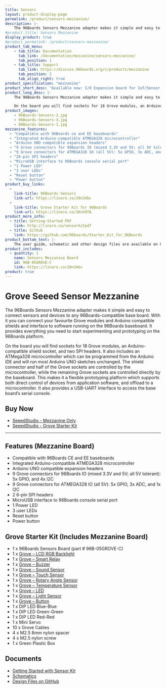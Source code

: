 ```yaml
---
title: Sensors
layout: product-display-page
permalink: /product/sensors-mezzanine/
description: |-
    The 96Boards Sensors Mezzanine adapter makes it simple and easy to connect sensors and devices to any 96Boards-compatible base board. With it you can connect your favourite Grove modules and Arduino compatible shields and interface to software running on the 96Boards baseboard. It provides everything you need to start experimenting and prototyping on the 96Boards platform.
#product_title: Sensors Mezzanine
display_product: true
#product_permalink: /product/sensors-mezzanine/
product_tab_menu:
    - tab_title: Documentation
      tab_link: /documentation/mezzanine/sensors-mezzanine/
      tab_position: 1
    - tab_title: Support
      tab_link: https://discuss.96boards.org/c/products/mezzanine
      tab_position: 2
      tab_align_right: true
product_specification: "mezzanine"
product_short_desc: "Available now: I/O Expansion board for IoT/Sensor applications, with SoC and Arduino-compatible Grove module interfaces, and Arduino-compatible shield connectors."
product_long_desc: |-
    The 96Boards Sensors Mezzanine adapter makes it simple and easy to connect sensors and devices to any 96Boards-compatible base board. With it you can connect your favourite Grove modules and Arduino compatible shields and interface to software running on the 96Boards baseboard. It provides everything you need to start experimenting and prototyping on the 96Boards platform.

    On the board you will find sockets for 18 Grove modules, an Arduino-compatible shield socket, and two SPI headers. It also includes an ATMega328 microcontroller which can be programmed from the Arduino IDE and will run most Arduino UNO sketches unchanged. The shield connector and half of the Grove sockets are controlled by the microcontroller, while the remaining Grove sockets are controlled directly by the baseboard. This makes it a flexible prototyping platform which supports both direct control of devices from application software, and offload to a microcontroller. It also provides a USB-UART interface to access the base board’s serial console.
product_images:
    - 96Boards-Sensors-2.jpg
    - 96Boards-Sensors-3.jpg
    - 96Boards-Sensors-1.jpg
mezzanine_features:
  - "Compatible with 96Boards ce and EE baseboards"
  - "Integrated Arduino-compatible ATMEGA328 microcontroller"
  - "Arduino UNO compatible expansion headers"
  - "9 Grove connectors for 96Boards IO (mixed 3.3V and 5V; all 5V tolerant): 5x GPIO, and 4x I2C"
  - "9 Grove connectors for ATMEGA328 IO (all 5V): 5x GPIO, 3x ADC, and 1x I2C"
  - "26-pin SPI headers"
  - "MicroUSB interface to 96Boards console serial port"
  - "1 Power LED"
  - "3 user LEDs"
  - "Reset button"
  - "Power button"
product_buy_links:
  -
    link-title: 96Boards Sensors
    link-url: https://linaro.co/20n34bc
  -
    link-title: Grove Starter Kit for 96Boards
    link-url: https://linaro.co/1KnV9TA
product_more_info:
  - title: Getting-Started PDF
    link: http://linaro.co/sensorkitpdf
  - title: Github
    link: https://github.com/96boards/Starter_Kit_for_96Boards
product_bottom_text: |-
    The user guide, schematic and other design files are available on GitHub. The UART adapter board is Open Hardware designed using KiCad and all of the design files will be provided under a BSD license. Information on accessing the design files is included in the user guide.
product_includes:
  - quantity: 1
    name: Sensors Mezzanine Board
    id: 96B-05GROVE-C
    link: https://linaro.co/20n34bc
product: true
---
```

# Grove Seeed Sensor Mezzanine

The 96Boards Sensors Mezzanine adapter makes it simple and easy to connect sensors and devices to any 96Boards-compatible base board. With it you can connect your favourite Grove modules and Arduino compatible shields and interface to software running
on the 96Boards baseboard. It provides everything you need to start experimenting and prototyping on the 96Boards platform.

On the board you will find sockets for 18 Grove modules, an Arduino-compatible shield socket, and two SPI headers. It also includes an ATMega328 microcontroller which can be programmed from the Arduino IDE and will run most Arduino UNO sketches
unchanged. The shield connector and half of the Grove sockets are controlled by the microcontroller, while the remaining Grove sockets are controlled directly by the baseboard. This makes it a flexible prototyping platform which supports both direct
control of devices from application software, and offload to a microcontroller. It also provides a USB-UART interface to access the base board’s serial console.

## Buy Now

- [SeeedStudio - Mezzanine Only](http://linaro.co/20n34bc)
- [SeeedStudio - Grove Starter Kit](http://linaro.co/1KnV9TA)

***

## Features (Mezzanine Board)

- Compatible with 96Boards CE and EE baseboards
- Integrated Arduino-compatible ATMEGA328 microcontroller
- Arduino UNO compatible expansion headers
- 9 Grove connectors for 96Boards IO (mixed 3.3V and 5V; all 5V tolerant): 5x GPIO, and 4x I2C
- 9 Grove connectors for ATMEGA328 IO (all 5V): 5x GPIO, 3x ADC, and 1x I2C
- 2 6-pin SPI headers
- MicroUSB interface to 96Boards console serial port
- 1 Power LED
- 3 user LEDs
- Reset button
- Power button

## Grove Starter Kit (Includes Mezzanine Board)

- 1 x 96Boards Sensors Board (part # 96B-05GROVE-C)
- 1 x [Grove – LCD RGB Backlight](http://www.seeedstudio.com/depot/Grove-LCD-RGB-Backlight-p-1643.html?cPath=34_36)
- 1 x [Grove – Smart Relay](http://www.seeedstudio.com/depot/grove-relay-p-769.html?cPath=156_160)
- 1 x [Grove – Buzzer](http://www.seeedstudio.com/depot/grove-buzzer-p-768.html?cPath=156_159)
- 1 x [Grove – Sound Sensor](http://www.seeedstudio.com/depot/grove-sound-sensor-p-752.html?cPath=144_148)
- 1 x [Grove – Touch Sensor](http://www.seeedstudio.com/depot/grove-touch-sensor-p-747.html?cPath=156_160)
- 1 x [Grove – Rotary Angle Sensor](http://www.seeedstudio.com/depot/grove-rotary-angle-sensor-p-p-1242.html?cPath=156_160)
- 1 x [Grove – Temperature Sensor](http://www.seeedstudio.com/depot/grove-temperature-sensor-p-774.html?cPath=144_147)
- 1 x [Grove – LED](http://www.seeedstudio.com/depot/Grove-LED-p-767.html?cPath=81_35)
- 1 x [Grove – Light Sensor](http://www.seeedstudio.com/depot/Grove-Light-Sensor-p-746.html?cPath=25_27)
- 1 x [Grove – Button](http://www.seeedstudio.com/depot/grove-button-p-766.html?cPath=156_160)
- 1 x DIP LED Blue-Blue
- 1 x DIP LED Green-Green
- 1 x DIP LED Red-Red
- 1 x Mini Servo
- 10 x Grove Cables
- 4 x M2.5 8mm nylon spacer
- 4 x M2.5 nylon screw
- 1 x Green Plastic Box

## Documents

- [Getting Started with Sensor Kit](http://linaro.co/sensorkitpdf)
- [Schematics](https://github.com/96boards/96boards-sensors/raw/master/Sensors.pdf)
- [Design Files on GitHub](https://github.com/96boards/96boards-sensors)
